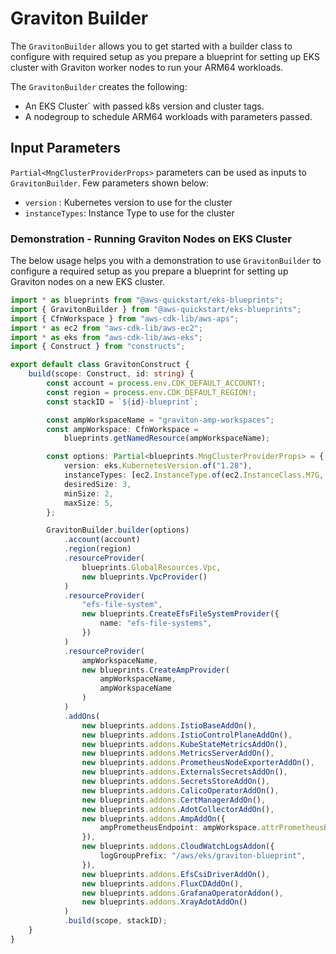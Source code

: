 # Graviton Builder

The `GravitonBuilder` allows you to get started with a builder class to configure with required setup as you prepare a blueprint for setting up EKS cluster with Graviton worker nodes to run your ARM64 workloads.

The `GravitonBuilder` creates the following:

- An EKS Cluster` with passed k8s version and cluster tags.
- A nodegroup to schedule ARM64 workloads with parameters passed.

## Input Parameters

`Partial<MngClusterProviderProps>` parameters can be used as inputs to `GravitonBuilder`. Few parameters shown below:

- `version` : Kubernetes version to use for the cluster
- `instanceTypes`: Instance Type to use for the cluster

### Demonstration - Running Graviton Nodes on EKS Cluster

The below usage helps you with a demonstration to use `GravitonBuilder` to configure a required setup as you prepare a blueprint for setting up Graviton nodes on a new EKS cluster.

```typescript
import * as blueprints from "@aws-quickstart/eks-blueprints";
import { GravitonBuilder } from "@aws-quickstart/eks-blueprints";
import { CfnWorkspace } from "aws-cdk-lib/aws-aps";
import * as ec2 from "aws-cdk-lib/aws-ec2";
import * as eks from "aws-cdk-lib/aws-eks";
import { Construct } from "constructs";

export default class GravitonConstruct {
    build(scope: Construct, id: string) {
        const account = process.env.CDK_DEFAULT_ACCOUNT!;
        const region = process.env.CDK_DEFAULT_REGION!;
        const stackID = `${id}-blueprint`;

        const ampWorkspaceName = "graviton-amp-workspaces";
        const ampWorkspace: CfnWorkspace =
            blueprints.getNamedResource(ampWorkspaceName);

        const options: Partial<blueprints.MngClusterProviderProps> = {
            version: eks.KubernetesVersion.of("1.28"),
            instanceTypes: [ec2.InstanceType.of(ec2.InstanceClass.M7G, ec2.InstanceSize.XLARGE)],
            desiredSize: 3,
            minSize: 2,
            maxSize: 5,
        };

        GravitonBuilder.builder(options)
            .account(account)
            .region(region)
            .resourceProvider(
                blueprints.GlobalResources.Vpc,
                new blueprints.VpcProvider()
            )
            .resourceProvider(
                "efs-file-system",
                new blueprints.CreateEfsFileSystemProvider({
                    name: "efs-file-systems",
                })
            )
            .resourceProvider(
                ampWorkspaceName,
                new blueprints.CreateAmpProvider(
                    ampWorkspaceName,
                    ampWorkspaceName
                )
            )
            .addOns(
                new blueprints.addons.IstioBaseAddOn(),
                new blueprints.addons.IstioControlPlaneAddOn(),
                new blueprints.addons.KubeStateMetricsAddOn(),
                new blueprints.addons.MetricsServerAddOn(),
                new blueprints.addons.PrometheusNodeExporterAddOn(),
                new blueprints.addons.ExternalsSecretsAddOn(),
                new blueprints.addons.SecretsStoreAddOn(),
                new blueprints.addons.CalicoOperatorAddOn(),
                new blueprints.addons.CertManagerAddOn(),
                new blueprints.addons.AdotCollectorAddOn(),
                new blueprints.addons.AmpAddOn({
                    ampPrometheusEndpoint: ampWorkspace.attrPrometheusEndpoint
                }),
                new blueprints.addons.CloudWatchLogsAddon({
                    logGroupPrefix: "/aws/eks/graviton-blueprint",
                }),
                new blueprints.addons.EfsCsiDriverAddOn(),
                new blueprints.addons.FluxCDAddOn(),
                new blueprints.addons.GrafanaOperatorAddon(),
                new blueprints.addons.XrayAdotAddOn()
            )
            .build(scope, stackID);
    }
}
```
